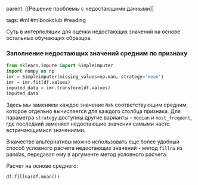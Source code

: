 parent: [[Решение проблемы с недостающими данными]]

tags: #ml #mlbookclub #reading 

Суть в интерполяции для оценки недостающих значений на основе остальных обучающих образцов. 

### Заполнение недостающих значений средним по признаку

```python
from sklearn.impute import Simpleimputer  
import numpy as np  
imr = Simpleimputer(missing_values=np.nan, strategy='mean')
imr = imr.fit(df.values)  
imputed_data = imr.transform(df.values)  
imputed_data
```

Здесь мы заменяем каждое значение `NaN` соответствующим средним, которое отдельно вычисляется для каждого столбца признака. Для параметра `strategy` доступны другие варианты - `median` и `most_frequent`, где последний заменяет недостающие значения самыми часто встречающимися значениями.

В качестве альтернативы можно использовать еще более удобный способ условного расчета недостающих значений - метод `fillna` из pandas, передавая ему в аргументе метод условного расчета.

Расчет на основе среднего:

```python
df.fillna(df.mean())
```

